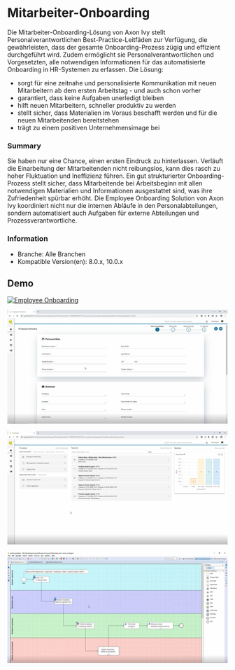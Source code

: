 # Mitarbeiter-Onboarding
Die Mitarbeiter-Onboarding-Lösung von Axon Ivy stellt Personalverantwortlichen 
Best-Practice-Leitfäden zur Verfügung, die gewährleisten, dass der gesamte 
Onboarding-Prozess zügig und effizient durchgeführt wird. Zudem ermöglicht sie 
Personalverantwortlichen und Vorgesetzten, alle notwendigen Informationen für das 
automatisierte Onboarding in HR-Systemen zu erfassen. Die Lösung:

- sorgt für eine zeitnahe und personalisierte Kommunikation mit neuen Mitarbeitern ab dem ersten Arbeitstag - und auch schon vorher
- garantiert, dass keine Aufgaben unerledigt bleiben
- hilft neuen Mitarbeitern, schneller produktiv zu werden
- stellt sicher, dass Materialien im Voraus beschafft werden und für die neuen Mitarbeitenden bereitstehen
- trägt zu einem positiven Unternehmensimage bei

### Summary
Sie haben nur eine Chance, einen ersten Eindruck zu hinterlassen. Verläuft die 
Einarbeitung der Mitarbeitenden nicht reibungslos, kann dies rasch zu hoher Fluktuation 
und Ineffizienz führen. Ein gut strukturierter Onboarding-Prozess stellt sicher, dass 
Mitarbeitende bei Arbeitsbeginn mit allen notwendigen Materialien und Informationen 
ausgestattet sind, was ihre Zufriedenheit spürbar erhöht. Die Employee Onboarding Solution 
von Axon Ivy koordiniert nicht nur die internen Abläufe in den Personalabteilungen, 
sondern automatisiert auch Aufgaben für externe Abteilungen und Prozessverantwortliche.

### Information
- Branche: Alle Branchen
- Kompatible Version(en):  8.0.x, 10.0.x

## Demo

[![Employee Onboarding](https://img.youtube.com/vi/1WpfmeKhJyY/0.jpg)](https://www.youtube.com/watch?v=1WpfmeKhJyY)

![Screen 1](screen1.png "Screen 1")

![Screen 2](screen2.png "Screen 2")

![Screen 3](screen3.png "Screen 3")
